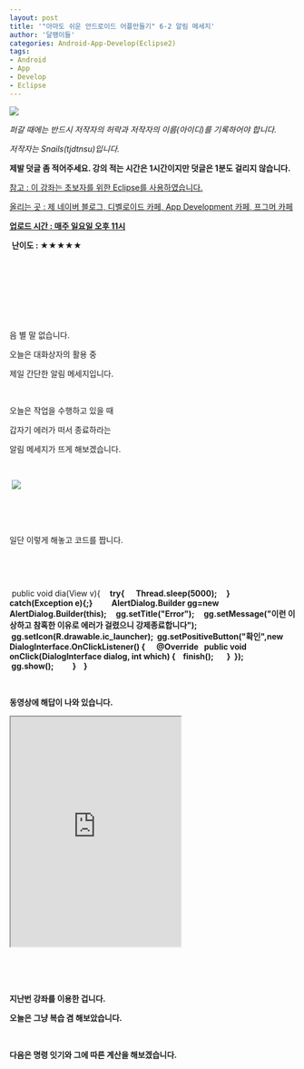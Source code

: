 ```yaml
---
layout: post
title: '"아마도 쉬운 안드로이드 어플만들기" 6-2 알림 메세지'
author: '달팽이들'
categories: Android-App-Develop(Eclipse2)
tags:
- Android
- App
- Develop
- Eclipse
---
```



<script> location.href='https://cafe.naver.com/develoid/309135' ; </script>

<p><img src="https://dthumb-phinf.pstatic.net/?src=%22http%3A%2F%2Fpostfiles3.naver.net%2F20130523_178%2Ftjdtnsu_1369283538974akCh1_JPEG%2Fand.jpg%3Ftype%3Dw2%22&amp;type=cafe_wa740"></p><p><p><i>퍼갈 때에는 반드시 저작자의 허락과 저작자의 이름(아이디)를 기록하어야 합니다.</i></p><p><i>저작자는 Snails(tjdtnsu)입니다.</i></p><p><strong>제발 덧글 좀 적어주세요. 강의 적는 시간은 1시간이지만 덧글은 1분도 걸리지 않습니다.</strong></p><p><u>참고 : 이 강좌는 초보자를 위한 Eclipse를 사용하였습니다.</u></p><p><u>올리는 곳 : 제 네이버 블로그, 디벨로이드 카페, App Development 카페, 프그머 카페</u></p><p><u><strong>업로드 시간 : 매주 일요일 오후 11시</strong></u><p></p><p>&nbsp;<strong>난이도 : ★★★★★</strong>&nbsp;</p><p>﻿</p><p>﻿﻿﻿</p><p>﻿﻿﻿﻿﻿</p><p>&nbsp;</p><p></p><p>﻿음 별 말 없습니다.&nbsp;</p><p>오늘은 대화상자의 활용 중&nbsp;</p><p>제일 간단한 알림 메세지입니다.&nbsp;</p><p>﻿&nbsp;</p><p>오늘은 작업을 수행하고 있을 때&nbsp;</p><p>갑자기 에러가 떠서 종료하라는&nbsp;</p><p>알림 메세지가 뜨게 해보겠습니다.&nbsp;</p><p>﻿&nbsp;</p><p>﻿&nbsp;<img src="https://dthumb-phinf.pstatic.net/?src=%22http%3A%2F%2Fblogfiles.naver.net%2F20130915_33%2Ftjdtnsu_1379243125294QOHV7_PNG%2F%25C1%25A6%25B8%25F1_%25BE%25F8%25C0%25BD.png%22&amp;type=cafe_wa740"></p><p>﻿&nbsp;</p><p>﻿&nbsp;</p><p>일단 이렇게 해놓고 코드를 짭니다.&nbsp;</p><p>﻿&nbsp;</p><p>&nbsp;</p><p>﻿&nbsp;public void dia(View v){<b>&nbsp;&nbsp;&nbsp; &nbsp;try{<b>&nbsp;&nbsp;&nbsp; &nbsp;&nbsp;Thread.sleep(5000);<b>&nbsp;&nbsp;&nbsp; &nbsp;} catch(Exception e){;}<b>&nbsp;&nbsp;&nbsp; &nbsp;<b>&nbsp;&nbsp;&nbsp; &nbsp;AlertDialog.Builder gg=new AlertDialog.Builder(this);<b>&nbsp;&nbsp;&nbsp; &nbsp;gg.setTitle("Error");<b>&nbsp;&nbsp;&nbsp; &nbsp;gg.setMessage("이런 이상하고 참혹한 이유로 에러가 걸렸으니 강제종료합니다");<b>&nbsp;&nbsp;&nbsp; &nbsp;gg.setIcon(R.drawable.ic_launcher);<b>&nbsp;&nbsp;gg.setPositiveButton("확인",new DialogInterface.OnClickListener() {<b>&nbsp;&nbsp;&nbsp;<b>&nbsp;&nbsp;&nbsp;@Override<b>&nbsp;&nbsp;&nbsp;public void onClick(DialogInterface dialog, int which) {<b>&nbsp;&nbsp;&nbsp;&nbsp;finish();<b>&nbsp;&nbsp;&nbsp;&nbsp;<b>&nbsp;&nbsp;&nbsp;}<b>&nbsp;&nbsp;});<b>&nbsp;&nbsp;&nbsp; &nbsp;gg.show();<b>&nbsp;&nbsp;&nbsp; &nbsp;<b>&nbsp;&nbsp;&nbsp; &nbsp;}<b>&nbsp;&nbsp;&nbsp; }<b>&nbsp;&nbsp;</p><p>&nbsp;</p><p>﻿동영상에 해답이 나와 있습니다.</p><p>﻿﻿﻿<iframe frame scrolling="no" name="mplayer" title="플레이어"  height="405" src="https://serviceapi.nmv.naver.com/view/ugcPlayer.nhn?vid=9E7472B709D67794CDDF889EA95AB1235330&amp;inKey=V125fb41c099df01dca8a6e9361d03a9427158223a329dc9a222b47bcba32618b30726e9361d03a942715&amp;wmode=opaque&amp;hasLink=0&amp;autoPlay=false&amp;beginTime=0" allowfullscreen="allowfullscreen"></iframe></p><p>﻿﻿﻿</p><p>﻿﻿﻿</p><p>﻿﻿﻿지난번 강좌를 이용한 겁니다.</p><p>﻿﻿﻿오늘은 그냥 복습 겸 해보았습니다.</p><p>﻿﻿﻿</p><p>﻿﻿﻿다음은 명령 잇기와 그에 따른 계산을 해보겠습니다.</p></p><p></p></p>
